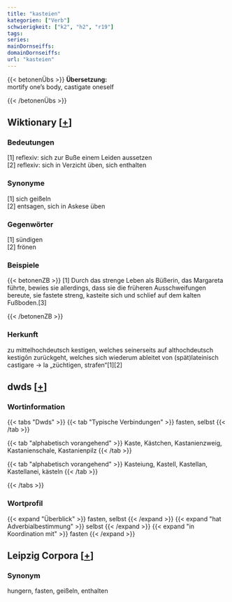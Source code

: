 ```yaml
---
title: "kasteien"
kategorien: ["Verb"]
schwierigkeit: ["k2", "h2", "r19"]
tags:
series:
mainDornseiffs:
domainDornseiffs:
url: "kasteien"
---
```


{{< betonenÜbs >}}
**Übersetzung:**  
mortify one’s body, castigate oneself  
  
{{< /betonenÜbs >}}

## Wiktionary [[+](https://de.wiktionary.org/wiki/kasteien)]

### Bedeutungen
[1] reflexiv: sich zur Buße einem Leiden aussetzen  
[2] reflexiv: sich in Verzicht üben, sich enthalten  

### Synonyme
[1] sich geißeln  
[2] entsagen, sich in Askese üben  

### Gegenwörter
[1] sündigen  
[2] frönen  

### Beispiele
{{< betonenZB >}}
[1] Durch das strenge Leben als Büßerin, das Margareta führte, bewies sie allerdings, dass sie die früheren Ausschweifungen bereute, sie fastete streng, kasteite sich und schlief auf dem kalten Fußboden.[3]  

{{< /betonenZB >}}
### Herkunft
zu mittelhochdeutsch kestigen, welches seinerseits auf althochdeutsch kestigōn zurückgeht, welches sich wiederum ableitet von (spät)lateinisch castigare → la „züchtigen, strafen“[1][2]  



## dwds [[+](https://www.dwds.de/wb/kasteien)]

### Wortinformation
{{< tabs "Dwds" >}}
{{< tab "Typische Verbindungen" >}}
fasten, selbst
{{< /tab >}}

{{< tab "alphabetisch vorangehend" >}}
Kaste, Kästchen, Kastanienzweig, Kastanienschale, Kastanienpilz
{{< /tab >}}

{{< tab "alphabetisch vorangehend" >}}
Kasteiung, Kastell, Kastellan, Kastellanei, kästeln
{{< /tab >}}

{{< /tabs >}}

### Wortprofil
{{< expand "Überblick" >}} fasten, selbst {{< /expand >}}
{{< expand "hat Adverbialbestimmung" >}} selbst {{< /expand >}}
{{< expand "in Koordination mit" >}} fasten {{< /expand >}}

## Leipzig Corpora [[+](https://corpora.uni-leipzig.de/en/res?word=kasteien&corpusId=deu_newscrawl-public_2018)]


### Synonym
hungern, fasten, geißeln, enthalten


